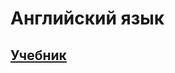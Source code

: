 ﻿# Английский язык
## [Учебник](https://github.com/dlnwlkmn/IU5/blob/master/Term%203/English/Orlovskaya.pdf)
